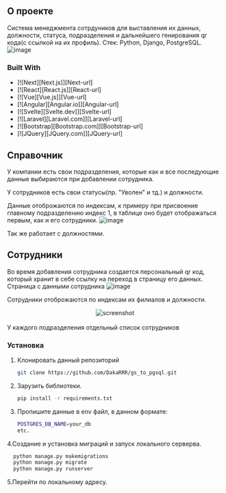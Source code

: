 
<!-- ABOUT THE PROJECT -->
## О проекте

Система менеджмента сотрдуников для выставления их данных, должности, статуса, подразделения и дальнейшего генирования qr кода(с ссылкой на их профиль). 
Стек: Python, Django, PostgreSQL.
  ![image](https://user-images.githubusercontent.com/82327788/193603342-dadba70f-e6ba-485c-8b61-1b12c82a1184.png)
### Built With

* [![Next][Next.js]][Next-url]
* [![React][React.js]][React-url]
* [![Vue][Vue.js]][Vue-url]
* [![Angular][Angular.io]][Angular-url]
* [![Svelte][Svelte.dev]][Svelte-url]
* [![Laravel][Laravel.com]][Laravel-url]
* [![Bootstrap][Bootstrap.com]][Bootstrap-url]
* [![JQuery][JQuery.com]][JQuery-url]


## Справочник
У компании есть свои подразделения, которые как и все последующие данные выбираются при добавлении сотрудника. 

У сотрудников есть свои статусы(пр. "Уволен" и тд.) и должности.
<br>

Данные отоброжаются по индексам, к примеру при присвоение главному подразделению индекс 1, в таблице оно будет отображаться первым, как и его сотрудники. 
![image](https://user-images.githubusercontent.com/82327788/193606064-623134d7-9ba2-47ce-9af6-b3dd6b7e3b5b.png)

Так же работает с должностями.

## Сотрудники

Во время добавления сотрудника создается персональный qr код, который хранит в себе ссылку на переход в страницу его данных.
Страница с данными сотрудника 
![image](https://user-images.githubusercontent.com/82327788/193604298-c0fd4653-ca96-49e7-b719-2cce543c1f5c.png)
<br>


Сотрудники отоброжаются по индексам их филиалов и должности.
<div align="center"> 
  <img src="https://user-images.githubusercontent.com/82327788/193607938-c5e8c89b-28f9-4995-afbc-bdb9d9553dc8.png" alt="screenshot" />
</div>
<br>
У каждого подразделения отдельный список сотрудников

### Установка

1. Клонировать данный репозиторий 
   ```sh
   git clone https://github.com/DakaRRR/gs_to_pgsql.git
   ```
2. Зарузить библиотеки.
   ```sh
   pip install -r requirements.txt
   ```
3. Пропишите данные в env файл, в данном формате:
   ```sh
   POSTGRES_DB_NAME=your_db
   etc.
   ```
4.Создание и установка миграций и запуск локального серверва.
   ```sh
     python manage.py makemigrations 
     python manage.py migrate
     python manage.py runserver
   ```
5.Перейти по локальному адресу.





 




